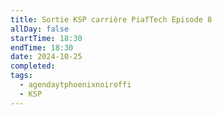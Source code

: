 ```yaml
---
title: Sortie KSP carrière PiafTech Episode 8
allDay: false
startTime: 18:30
endTime: 18:30
date: 2024-10-25
completed: 
tags:
  - agendaytphoenixnoiroffi
  - KSP
---
```

